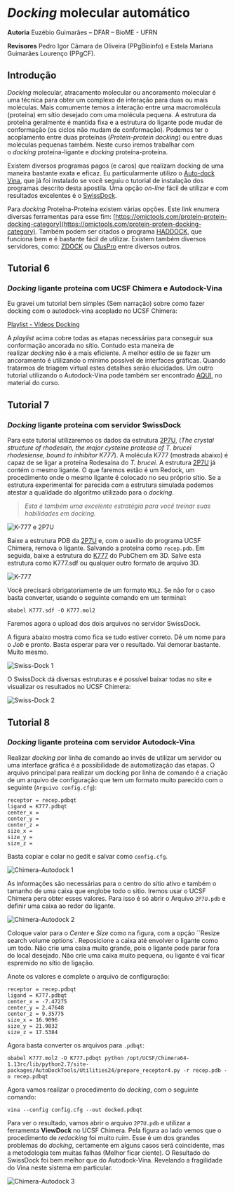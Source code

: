 # _Docking_ molecular automático

**Autoria** Euzébio Guimarães – DFAR – BioME - UFRN

**Revisores** Pedro Igor Câmara de Oliveira (PPgBioinfo) e Estela Mariana Guimarães Lourenço (PPgCF).

## Introdução

_Docking_ molecular, atracamento molecular ou ancoramento molecular é uma técnica para obter um complexo de interação para duas ou mais moléculas. Mais comumente temos a interação entre uma macromolécula (proteína) em sítio desejado com uma molécula pequena. A estrutura da proteína geralmente é mantida fixa e a estrutura do ligante pode mudar de conformação (os ciclos não mudam de conformação). Podemos ter o acoplamento entre duas proteínas (_Protein-protein docking_) ou entre duas moléculas pequenas também. Neste curso iremos trabalhar com o _docking_ proteína-ligante e _docking_ proteína-proteína.

Existem diversos programas pagos (e caros) que realizam docking de uma maneira bastante exata e eficaz. Eu particularmente utilizo o [Auto-dock Vina](http://vina.scripps.edu/), que já foi instalado se você seguiu o tutorial de instalação dos programas descrito desta apostila. Uma opção _on-line_ fácil de utilizar e com resultados excelentes é o [SwissDock](http://www.swissdock.ch/).

Para _docking_ Proteína-Proteína existem várias opções. Este _link_ enumera diversas ferramentas para esse fim: [https://omictools.com/protein-protein-docking-category](https://omictools.com/protein-protein-docking-category). Também podem ser citados o programa [HADDOCK](http://www.bonvinlab.org/software/haddock2.2/), que funciona bem e é bastante fácil de utilizar. Existem também diversos servidores, como: [ZDOCK](http://zdock.umassmed.edu/) ou [ClusPro](https://cluspro.bu.edu/login.php) entre diversos outros.

## Tutorial 6

### _Docking_ ligante proteína com UCSF Chimera e Autodock-Vina

Eu gravei um tutorial bem simples (Sem narração) sobre como fazer docking com o autodock-vina acoplado no UCSF Chimera:

[Playlist - Vídeos Docking](https://www.youtube.com/watch?v=KwdxdfzJiws&list=PLRLpdK3kOpA_LwOjXrHiz5dhO5Stk9Fsh)

A _playlist_ acima cobre todas as etapas necessárias para conseguir sua conformação ancorada no sítio. Contudo esta maneira de realizar _docking_ não é a mais eficiente. A melhor estilo de se fazer um ancoramento é utilizando o mínimo possível de interfaces gráficas. Quando tratarmos de triagem virtual estes detalhes serão elucidados. Um outro tutorial utilizando o Autodock-Vina pode também ser encontrado [AQUI](https://sites.google.com/imd.ufrn.br/biomemodel/tutoriais-adicionais/docking-prote%C3%ADna-ligante), no material do curso.

## Tutorial 7

### _Docking_ ligante proteína com servidor SwissDock

Para este tutorial utilizaremos os dados da estrutura [2P7U](https://www.rcsb.org/structure/2P7U), (_The crystal structure of rhodesain, the major cysteine protease of T. brucei rhodesiense, bound to inhibitor K777_). A molécula K777 (mostrada abaixo) é capaz de se ligar a proteína Rodesaína do _T. brucei_. A estrutura [2P7U](https://www.rcsb.org/structure/2P7U) já contém o mesmo ligante. O que faremos estão é um Redock, um procedimento onde o mesmo ligante é colocado no seu próprio sítio. Se a estrutura experimental for parecida com a estrutura simulada podemos atestar a qualidade do algoritmo utilizado para o _docking_.

> _Esta é também uma excelente estratégia para você treinar suas habilidades em docking._

![K-777 e 2P7U](https://drive.google.com/uc?id=1xbfUrwGDrI_di7MV0ZdpkMPjYnTj-LIW)

Baixe a estrutura PDB da [2P7U](http://www.rcsb.org/structure/2P7U) e, com o auxílio do programa UCSF Chimera, remova o ligante. Salvando a proteína como `recep.pdb`. Em seguida, baixe a estrutura do [K777](https://pubchem.ncbi.nlm.nih.gov/compound/9851116#section=2D-Structure) do PubChem em 3D. Salve esta estrutura como K777.sdf ou qualquer outro formato de arquivo 3D.

![K-777](https://drive.google.com/uc?id=147lABMo5iNq3QL-gQ0BUpe4pq7Y8TMxt)

Você precisará obrigatoriamente de um formato `MOL2`. Se não for o caso basta converter, usando o seguinte comando em um terminal:

```none
obabel K777.sdf -O K777.mol2
```

Faremos agora o upload dos dois arquivos no servidor SwissDock.

A figura abaixo mostra como fica se tudo estiver correto. Dê um nome para o _Job_ e pronto. Basta esperar para ver o resultado. Vai demorar bastante. Muito mesmo.

![Swiss-Dock 1](https://drive.google.com/uc?id=1ZzosUjAe4L0HnzTbRxJKMIsXDZRPaMnT)

O SwissDock dá diversas estruturas e é possível baixar todas no site e visualizar os resultados no UCSF Chimera:

![Swiss-Dock 2](https://drive.google.com/uc?id=1kQSG10xWidsOjfn2sNopIqmG36r3EoO7)

## Tutorial 8

### _Docking_ ligante proteína com servidor Autodock-Vina

Realizar _docking_ por linha de comando ao invés de utilizar um servidor ou uma interface gráfica é a possibilidade de automatização das etapas. O arquivo principal para realizar um docking por linha de comando é a criação de um arquivo de configuração que tem um formato muito parecido com o seguinte (`Arguivo config.cfg`):

```none
receptor = recep.pdbqt
ligand = K777.pdbqt
center_x =
center_y =
center_z =
size_x =
size_y =
size_z =
```

Basta copiar e colar no gedit e salvar como `config.cfg`.

![Chimera-Autodock 1](https://drive.google.com/uc?id=13UkNgiKU-FMavMlPadOp_RKTNO_sKmZq)

As informações são necessárias para o centro do sítio ativo e também o tamanho de uma caixa que englobe todo o sitio. Iremos usar o UCSF Chimera pera obter esses valores. Para isso é só abrir o Arquivo `2P7U.pdb` e definir uma caixa ao redor do ligante.

![Chimera-Autodock 2](https://drive.google.com/uc?id=1VDz6MSbWTFrtDlhYDmg4d-U0GhdoMSqu)

Coloque valor para o _Center_ e _Size_ como na figura, com a opção ``Resize search volume options`. Reposicione a caixa até envolver o ligante como um todo. Não crie uma caixa muito grande, pois o ligante pode parar fora do local desejado. Não crie uma caixa muito pequena, ou ligante é vai ficar espremido no sítio de ligação.

Anote os valores e complete o arquivo de configuração:

```none
receptor = recep.pdbqt
ligand = K777.pdbqt
center_x = -7.47275
center_y = 2.47648
center_z = 9.35775
size_x = 16.9096
size_y = 21.9832
size_z = 17.5384
```

Agora basta converter os arquivos para `.pdbqt`:

```none
obabel K777.mol2 -O K777.pdbqt python /opt/UCSF/Chimera64-1.13rc/lib/python2.7/site-packages/AutoDockTools/Utilities24/prepare_receptor4.py -r recep.pdb -o recep.pdbqt
```

Agora vamos realizar o procedimento do _docking_, com o seguinte comando:

```none
vina --config config.cfg --out docked.pdbqt
```

Para ver o resultado, vamos abrir o arquivo `2P7U.pdb` e utilizar a ferramenta **ViewDock** no UCSF Chimera. Pela figura ao lado vemos que o procedimento de _redocking_ foi muito ruim. Esse é um dos grandes problemas do _docking_, certamente em alguns casos será coincidente, mas a metodologia tem muitas falhas (Melhor ficar ciente). O Resultado do SwissDock foi bem melhor que do Autodock-Vina. Revelando a fragilidade do Vina neste sistema em particular.

![Chimera-Autodock 3](https://drive.google.com/uc?id=1v_7XvVuYhhnTxg2Q1P9Hg_8wThO9deAV)